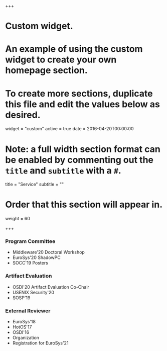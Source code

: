 +++
# Custom widget.
# An example of using the custom widget to create your own homepage section.
# To create more sections, duplicate this file and edit the values below as desired.
widget = "custom"
active = true
date = 2016-04-20T00:00:00

# Note: a full width section format can be enabled by commenting out the `title` and `subtitle` with a `#`.
title = "Service"
subtitle = ""

# Order that this section will appear in.
weight = 60

+++

### Program Committee
* Middleware'20 Doctoral Workshop
* EuroSys'20 ShadowPC
* SOCC'19 Posters

### Artifact Evaluation
* OSDI'20 Artifact Evaluation Co-Chair
* USENIX Security'20
* SOSP'19

### External Reviewer
* EuroSys'18
* HotOS'17
* OSDI'16
* Organization
* Registration for EuroSys'21